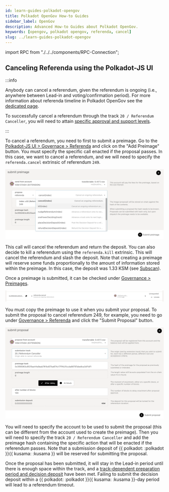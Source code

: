 ```yaml
---
id: learn-guides-polkadot-opengov
title: Polkadot OpenGov How-to Guides
sidebar_label: OpenGov
description: Advanced How-to Guides about Polkadot OpenGov.
keywords: [opengov, polkadot opengov, referenda, cancel]
slug: ../learn-guides-polkadot-opengov
---
```


import RPC from "./../../components/RPC-Connection";

## Canceling Referenda using the Polkadot-JS UI

:::info

Anybody can cancel a referendum, given the referendum is ongoing (i.e., anywhere between Lead-in and
voting/confirmation period). For more information about referenda timeline in Polkadot OpenGov see
the [dedicated page](../learn/learn-polkadot-opengov.md#referenda-timeline).

To successfully cancel a referendum through the track `20 / Referendum Canceller`, you will need to
attain
[specific approval and support levels](../maintain/maintain-guides-polkadot-opengov.md#referendum-canceller).

:::

To cancel a referendum, you need to first to submit a preimage. Go to the
[Polkadot-JS UI > Governace > Referenda](https://polkadot.js.org/apps/#/referenda) and click on the
"Add Preimage" button. You must specify the specific call enacted if the proposal passes. In this
case, we want to cancel a referendum, and we will need to specify the `referenda.cancel` extrinsic
of referendum `249`.

![cancel-referenda-preimage-creation](../assets/cancel-referenda-preimage-creation.png)

This call will cancel the referendum and return the deposit. You can also decide to kill a
referendum using the `referenda.kill` extrinsic. This will cancel the referendum and slash the
deposit. Note that creating a preimage will reserve some funds proportionally to the amount of
information stored within the preimage. In this case, the deposit was 1.33 KSM (see
[Subscan](https://kusama.subscan.io/extrinsic/19143604-2)).

Once a preimage is submitted, it can be checked under
[Governance > Preimages](https://polkadot.js.org/apps/#/preimages).

![cancel-referenda-preimage-check](../assets/cancel-referenda-preimage-check.png)

You must copy the preimage to use it when you submit your proposal. To submit the proposal to cancel
referendum 249, for example, you need to go under
[Governance > Referenda](https://polkadot.js.org/apps/#/referenda) and click the "Submit Proposal"
button.

![cancel-referenda-proposal](../assets/cancel-referenda-proposal.png)

You will need to specify the account to be used to submit the proposal (this can be different from
the account used to create the preimage). Then you will need to specify the track
`20 / Referendum Canceller` and add the preimage hash containing the specific action that will be
enacted if the referendum passes. Note that a submission deposit of
{{ polkadot: <RPC network="polkadot" path="consts.referenda.submissionDeposit" defaultValue={10000000000} filter="humanReadable"/> :polkadot }}{{ kusama: <RPC network="kusama" path="consts.referenda.submissionDeposit" defaultValue={33333333333} filter="humanReadable"/> :kusama }}
will be reserved for submitting the proposal.

Once the proposal has been submitted, it will stay in the Lead-in period until there is enough space
within the track, and a
[track-dependent preparation period and decision deposit](../maintain/maintain-guides-polkadot-opengov.md#polkadot-opengov-terminology-and-parameters)
have been met. Failing to submit the decision deposit within a
{{ polkadot: <RPC network="polkadot" path="const.referenda.undecidingTimeout" defaultValue={201600} filter="blocksToDays"/> :polkadot }}{{ kusama: <RPC network="kusama" path="const.referenda.undecidingTimeout" defaultValue={201600} filter="blocksToDays"/> :kusama }}-day
period will lead to a referendum timeout.
